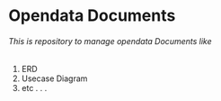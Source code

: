 # Opendata Documents
###### This is repository to manage opendata Documents like
1. ERD
2. Usecase Diagram
3. etc . . . 

